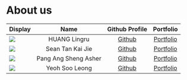 # About us

Display |     Name     | Github Profile | Portfolio 
--------|:------------:|:--------------:|:---------:
![](https://via.placeholder.com/100.png?text=Photo) | HUANG Lingru |   [Github](https://github.com/Amanda-HUANG88)   | [Portfolio](docs/team/amanda-huang88.md)
![](https://via.placeholder.com/100.png?text=Photo) | Sean Tan Kai Jie | [Github](https://github.com/seantankj) | [Portfolio](docs/team/seantankj.md)
![](https://via.placeholder.com/100.png?text=Photo) | Pang Ang Sheng Asher | [Github](https://github.com/ashpasa) | [Portfolio](docs/team/ashpasa.md)
![](https://via.placeholder.com/100.png?text=Photo) | Yeoh Soo Leong | [Github](https://github.com/Yeoh-Soo-Leong) | [Portfolio](docs/team/yeoh-soo-leong.md)
